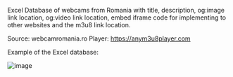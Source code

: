 Excel Database of webcams from Romania with title, description, og:image link location, og:video link location, embed iframe code for implementing to other websites and the m3u8 link location.

Source: webcamromania.ro
Player: https://anym3u8player.com

Example of the Excel database:

![image](https://user-images.githubusercontent.com/120414523/209350238-86bd506e-f1f0-4d8e-9e1f-f2f5d722213b.png)


